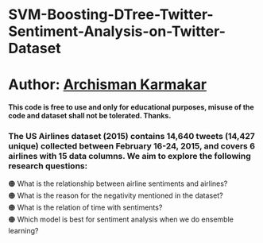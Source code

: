 # SVM-Boosting-DTree-Twitter-Sentiment-Analysis-on-Twitter-Dataset

# Author: [Archisman Karmakar](https://www.github.com/ArchismanKarmakar)
#### This code is free to use and only for educational purposes, misuse of the code and dataset shall not be tolerated. Thanks.

### The US Airlines dataset (2015) contains 14,640 tweets (14,427 unique) collected between February 16-24, 2015, and covers 6 airlines with 15 data columns. We aim to explore the following research questions:

🟠 What is the relationship between airline sentiments and airlines? <br>
🟠 What is the reason for the negativity mentioned in the dataset? <br>
🟠 What is the relation of time with sentiments? <br>
🟠 Which model is best for sentiment analysis when we do ensemble learning?
